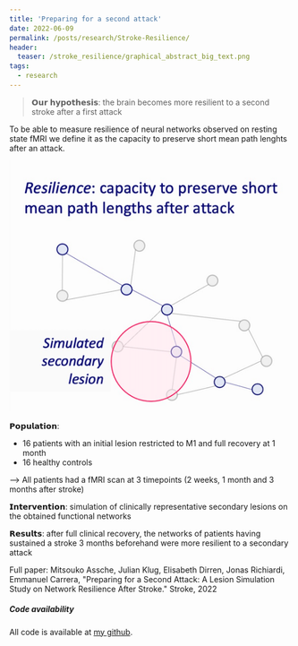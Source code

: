 ```yaml
---
title: 'Preparing for a second attack'
date: 2022-06-09
permalink: /posts/research/Stroke-Resilience/
header:
  teaser: /stroke_resilience/graphical_abstract_big_text.png
tags:
  - research
---
```


> 𝗢𝘂𝗿 𝗵𝘆𝗽𝗼𝘁𝗵𝗲𝘀𝗶𝘀: the brain becomes more resilient to a second stroke after a first attack

To be able to measure resilience of neural networks observed on resting state fMRI we define it as the capacity to preserve short mean path lenghts after an attack. 

![Resilience](/images/stroke_resilience/resilience_def.png "Resilience")

𝗣𝗼𝗽𝘂𝗹𝗮𝘁𝗶𝗼𝗻: 
- 16 patients with an initial lesion restricted to M1 and full recovery at 1 month
- 16 healthy controls

--> All patients had a fMRI scan at 3 timepoints (2 weeks, 1 month and 3 months after stroke)

𝗜𝗻𝘁𝗲𝗿𝘃𝗲𝗻𝘁𝗶𝗼𝗻: simulation of clinically representative secondary lesions on the obtained functional networks

𝗥𝗲𝘀𝘂𝗹𝘁𝘀: after full clinical recovery, the networks of patients having sustained a stroke 3 months beforehand were more resilient to a secondary attack

Full paper: Mitsouko Assche, Julian Klug, Elisabeth Dirren, Jonas Richiardi, Emmanuel Carrera, "Preparing for a Second Attack: A Lesion Simulation Study on Network Resilience After Stroke." Stroke, 2022

##### Code availability

All code is available at [my github](https://github.com/JulianKlug/stroke-resilience "JK's Github"). 